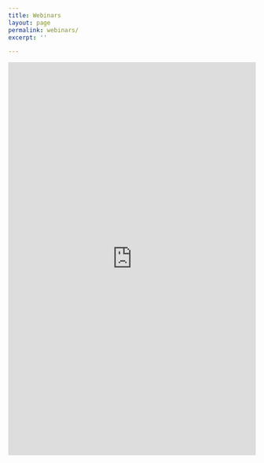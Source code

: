 ```yaml
---
title: Webinars
layout: page
permalink: webinars/
excerpt: ''

---
```

<div style="overflow: auto; -webkit-overflow-scrolling: touch;">

  <iframe src='https://widgets.healcode.com/iframe/enrollments/cf566534136/' width="100%" height="800px" frameborder="0" scrolling="no"></iframe>

</div>